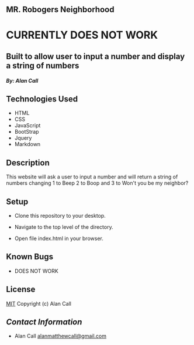 ## **MR. Robogers Neighborhood**


# **CURRENTLY DOES NOT WORK** 

## Built to allow user to input a number and display a string of numbers 

#### *By: _Alan Call_*

## Technologies Used

* HTML
* CSS
* JavaScript
* BootStrap
* Jquery
* Markdown

## Description

This website will ask a user to input a number and will return a string of numbers changing 1 to Beep 2 to Boop and 3 to Won't you be my neighbor?

## Setup

- Clone this repository to your desktop.

- Navigate to the top level of the directory.

- Open file index.html in your browser.

## Known Bugs

- DOES NOT WORK

## License

[MIT](LICENSE.txt)
Copyright (c) Alan Call

## _Contact Information_

 * Alan Call alanmatthewcall@gmail.com

 

